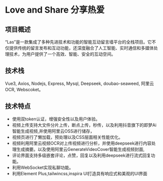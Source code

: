# Love and Share 分享热爱
## 项目概述
“Las”是一款集成了多种先进技术和功能的智能互动留言墙平台的全栈项目。它不仅提供传统的留言发布和互动功能，还深度融合了人工智能、实时通信和多媒体处理技术，为用户提供了一个高效、智能、安全的互动空间。

## 技术栈
Vue3,  Axios,  Nodejs,  Express,  Mysql,  Deepseek,  doubao-seaweed,  阿里云OCR,  Webscoket。
## 技术特点
- 使用双token认证，增强安全性以及用户体验。
- 视频上传支持大文件分片上传，断点上传，秒传，以及利用抖音旗下的即梦Ai智能生成视频,并使用阿里云OSS进行储存，
- 视频页进行了懒加载，预处理以及CSS层面相关性能优化。
- 视频利用阿里云视频OCR对上传视频进行分析，并使用deepseek进行内容处理生成摘要。以及使用阿里云GenerateVideoCover智能生成视频封面,
- 评论界面支持多级嵌套评论，点赞，回复以及利用deepseek进行流式回复功能。
- 利用WebSocket实现私聊功能。
- 利用Element Plus,tailwincss,inspira UI打造具有响应式和美观的UI界面


